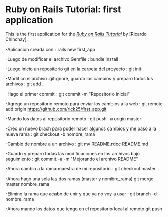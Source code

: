 # Ruby on Rails Tutorial: first application

This is the first application for the
[*Ruby on Rails Tutorial*](http://railstutorial.org/)
by [Ricardo Chinchay].

-Aplicacion creada con :
		rails new first_app

-Luego de modificar el archivo Gemfile :
		bundle install

-Luego inicio un repositorio git en la carpeta del proyecto :
		git init

-Modifico el archivo .gitignore, guardo los cambios y preparo todos los archivos :
		git add .

-Hago el primer commit :
		git commit -m "Repositorio inicial"

-Agrego un repositorio remoto para enviar los cambios a la web :
		git remote add origin https://github.com/rick25/first_app.git

-Mando los datos al repositorio remoto :
		git push -u origin master

-Creo un nuevo brach para poder hacer algunos cambios y me paso a la nueva rama :
		git checkout -b nombre_rama

-Cambio de nombre a un archivo :
		git mv README.rdoc README.md

-Guardo y preparo todas las modificaciones en los archivos bajo seguimiento :
		git commit -a -m "Mejorando el archivo README"

-Ahora cambio a la rama maestra de mi repositorio :
		git checkout master

-Ahora hago una sola las dos ramas (master y nombre_rama)
		git merge master nombre_rama

-Elimino la rama que acabo de unir y que ya no voy a usar :
		git branch -d nombre_rama

-Ahora mando los datos que tengo en el repositorio local al remoto
		git push

